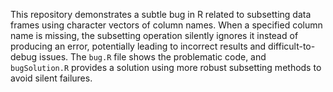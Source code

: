This repository demonstrates a subtle bug in R related to subsetting data frames using character vectors of column names. When a specified column name is missing, the subsetting operation silently ignores it instead of producing an error, potentially leading to incorrect results and difficult-to-debug issues. The `bug.R` file shows the problematic code, and `bugSolution.R` provides a solution using more robust subsetting methods to avoid silent failures.